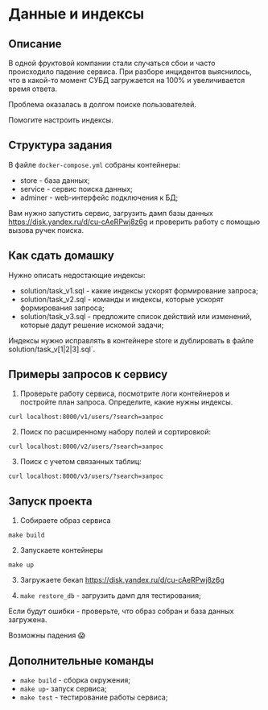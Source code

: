 # Данные и индексы

## Описание

В одной фруктовой компании стали случаться сбои и часто происходило падение сервиса. При разборе инцидентов выяснилось, что в какой-то момент СУБД загружается на 100% и увеличивается время ответа. 

Проблема оказалась в долгом поиске пользователей.

Помогите настроить индексы.

## Структура задания

В файле `docker-compose.yml` собраны контейнеры:

- store - база данных;
- service - сервис поиска данных;
- adminer - web-интерфейс подключения к БД;

Вам нужно запустить сервис, загрузить дамп базы данных https://disk.yandex.ru/d/cu-cAeRPwj8z6g и проверить работу с помощью вызова ручек поиска.

## Как сдать домашку 

Нужно описать недостающие индексы:

- solution/task_v1.sql - какие индексы ускорят формирование запроса;
- solution/task_v2.sql - команды и индексы, которые ускорят формирования запроса;
- solution/task_v3.sql - предложите список действий или изменений, которые дадут решение искомой задачи;

Индексы нужно исправлять в контейнере store и дублировать в файле solution/task_v[1|2|3].sql`.

## Примеры запросов к сервису

1. Проверьте работу сервиса, посмотрите логи контейнеров и постройте план запроса. Определите, какие нужны индексы.

`curl localhost:8000/v1/users/?search=запрос`

2. Поиск по расширенному набору полей и сортировкой:

`curl localhost:8000/v2/users/?search=запрос`

3. Поиск с учетом связанных таблиц:

`curl localhost:8000/v3/users/?search=запрос`


## Запуск проекта

1. Собираете образ сервиса

`make build`

2. Запускаете контейнеры

`make up`

3. Загружаете бекап https://disk.yandex.ru/d/cu-cAeRPwj8z6g

4. `make restore_db` - загрузить дамп для тестирования;

Если будут ошибки - проверьте, что образ собран и база данных загружена.

Возможны падения 😱

## Дополнительные команды

- `make build` - сборка окружения;
- `make up`- запуск сервиса;
- `make test` - тестирование работы сервиса;

